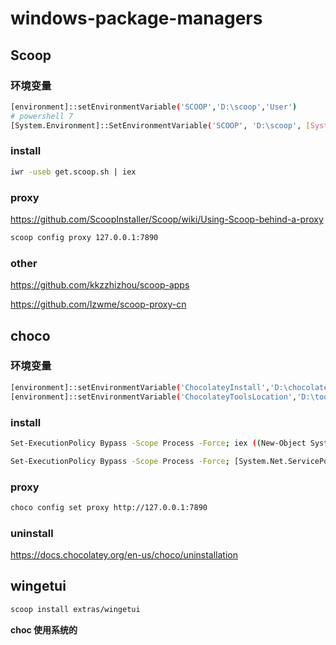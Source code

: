 # windows-package-managers
## Scoop

### 环境变量

```sh
[environment]::setEnvironmentVariable('SCOOP','D:\scoop','User')
# powershell 7
[System.Environment]::SetEnvironmentVariable('SCOOP', 'D:\scoop', [System.EnvironmentVariableTarget]::User)
```

### install

```sh
iwr -useb get.scoop.sh | iex
```

### proxy

<https://github.com/ScoopInstaller/Scoop/wiki/Using-Scoop-behind-a-proxy>

```sh
scoop config proxy 127.0.0.1:7890
```

### other

<https://github.com/kkzzhizhou/scoop-apps>

<https://github.com/lzwme/scoop-proxy-cn>

## choco

### 环境变量

```sh
[environment]::setEnvironmentVariable('ChocolateyInstall','D:\chocolatey','User')
[environment]::setEnvironmentVariable('ChocolateyToolsLocation','D:\tools','User')
```

### install

```sh
Set-ExecutionPolicy Bypass -Scope Process -Force; iex ((New-Object System.Net.WebClient).DownloadString('https://community.chocolatey.org/install.ps1'))

Set-ExecutionPolicy Bypass -Scope Process -Force; [System.Net.ServicePointManager]::SecurityProtocol = [System.Net.ServicePointManager]::SecurityProtocol -bor 3072; iex ((New-Object System.Net.WebClient).DownloadString('https://community.chocolatey.org/install.ps1'))
```

### proxy

```sh
choco config set proxy http://127.0.0.1:7890
```

### uninstall

<https://docs.chocolatey.org/en-us/choco/uninstallation>

## wingetui

```sh
scoop install extras/wingetui
```

**choc 使用系统的**